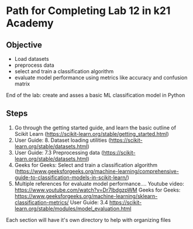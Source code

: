 # Path for Completing Lab 12 in k21 Academy

## Objective
- Load datasets
- preprocess data
- select and train a classification algorithm
- evaluate model performance using metrics like accuracy and confusion matrix

End of the lab: create and asses a basic ML classification model in Python

## Steps
1) Go through the getting started guide, and learn the basic outline of Scikit Learn (https://scikit-learn.org/stable/getting_started.html)
2) User Guide: 8. Dataset loading utilities (https://scikit-learn.org/stable/datasets.html)
3) User Guide: 7.3 Preprocessing data (https://scikit-learn.org/stable/datasets.html)
4) Geeks for Geeks: Select and train a classification algorithm (https://www.geeksforgeeks.org/machine-learning/comprehensive-guide-to-classification-models-in-scikit-learn/)
5) Multiple references for evaluate model performance....
    Youtube video: https://www.youtube.com/watch?v=Dr7lbdgzpWM
    Geeks for Geeks: https://www.geeksforgeeks.org/machine-learning/sklearn-classification-metrics/
    User Guide: 3.4 https://scikit-learn.org/stable/modules/model_evaluation.html

Each section will have it's own directory to help with organizing files